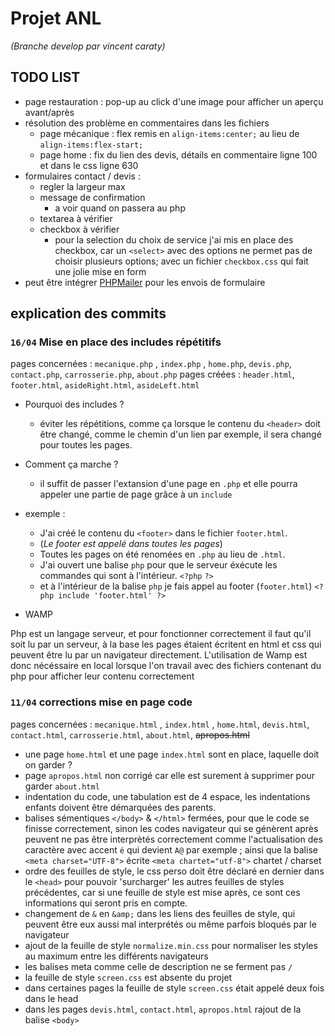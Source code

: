 # Projet ANL 
_(Branche develop par vincent caraty)_
## TODO LIST

* page restauration : pop-up au click d'une image pour afficher un aperçu avant/après
* résolution des problème en commentaires dans les fichiers
    * page mécanique : flex remis en ``align-items:center;`` au lieu de ``align-items:flex-start;``
    * page home : fix du lien des devis, détails en commentaire ligne 100 et dans le css ligne 630
* formulaires contact / devis : 
    * regler la largeur max
    * message de confirmation
        * a voir quand on passera au php
    * textarea à vérifier
    * checkbox à vérifier
        * pour la selection du choix de service j'ai mis en place des checkbox, car un ``<select>`` avec des options ne permet pas de choisir plusieurs options; avec un fichier ``checkbox.css`` qui fait une jolie mise en form
* peut être intégrer [PHPMailer](https://github.com/PHPMailer/PHPMailer) pour les envois de formulaire

## explication des commits

### ``16/04`` Mise en place des includes répétitifs

pages concernées : ``mecanique.php`` , ``index.php`` , ``home.php``, ``devis.php``, ``contact.php``, ``carrosserie.php``, ``about.php``
pages créées : ``header.html``, ``footer.html``, ``asideRight.html``, ``asideLeft.html``

* Pourquoi des includes ?
    * éviter les répétitions, comme ça lorsque le contenu du ``<header>`` doit être changé, comme le chemin d'un lien par exemple, il sera changé pour toutes les pages.
* Comment ça marche ?
    * il suffit de passer l'extansion d'une page en ``.php`` et elle pourra appeler une partie de page grâce à un ``include`` 

* exemple :

    * J'ai créé le contenu du ``<footer>`` dans le fichier ``footer.html``.
    * (_Le footer est appelé dans toutes les pages_)
    * Toutes les pages on été renomées en ``.php`` au lieu de ``.html``.
    * J'ai ouvert une balise ``php`` pour que le serveur éxécute les commandes qui sont à l'intérieur. ``<?php``  ``?>``
    * et à l'intérieur de la balise ``php`` je fais appel au footer (``footer.html``) ``<?php include 'footer.html' ?>``

* WAMP

Php est un langage serveur, et pour fonctionner correctement il faut qu'il soit lu par un serveur, à la base les pages étaient écritent en html et css qui peuvent être lu par un navigateur directement.
L'utilisation de Wamp est donc nécéssaire en local lorsque l'on travail avec des fichiers contenant du php pour afficher leur contenu correctement

### ``11/04`` corrections mise en page code

pages concernées : ``mecanique.html`` , ``index.html`` , ``home.html``, ``devis.html``, ``contact.html``, ``carrosserie.html``, ``about.html``, ~~apropos.html~~

- une page ``home.html`` et une page ``index.html`` sont en place, laquelle doit on garder ?
- page ``apropos.html`` non corrigé car elle est surement à supprimer pour garder ``about.html``
- indentation du code, une tabulation est de 4 espace, les indentations enfants doivent être démarquées des parents.
- balises sémentiques ``</body>`` & ``</html>`` fermées, pour que le code se finisse correctement, sinon les codes navigateur qui se génèrent après peuvent ne pas être interprètés correctement comme l'actualisation des caractère avec accent ``é`` qui devient ``A@`` par exemple ; ainsi que la balise ``<meta charset="UTF-8">`` écrite ``<meta chartet="utf-8">`` chartet / charset
- ordre des feuilles de style, le css perso doit être déclaré en dernier dans le ``<head>`` pour pouvoir 'surcharger' les autres feuilles de styles précédentes, car si une feuille de style est mise après, ce sont ces informations qui seront pris en compte.
- changement de ``&`` en ``&amp;`` dans les liens des feuilles de style, qui peuvent être eux aussi mal interprétés ou même parfois bloqués par le navigateur
- ajout de la feuille de style ``normalize.min.css`` pour normaliser les styles au maximum entre les différents navigateurs
- les balises meta comme celle de description ne se ferment pas ``/``
- la feuille de style ``screen.css`` est absente du projet
- dans certaines pages la feuille de style ``screen.css`` était appelé deux fois dans le head
- dans les pages ``devis.html``, ``contact.html``, ``apropos.html`` rajout de la balise ``<body>``